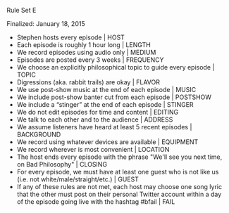 Rule Set E

Finalized: January 18, 2015

* Stephen hosts every episode | HOST
* Each episode is roughly 1 hour long | LENGTH
* We record episodes using audio only | MEDIUM
* Episodes are posted every 3 weeks | FREQUENCY
* We choose an explicitly philosophical topic to guide every episode | TOPIC
* Digressions (aka. rabbit trails) are okay | FLAVOR
* We use post-show music at the end of each episode | MUSIC
* We include post-show banter cut from each episode | POSTSHOW
* We include a “stinger” at the end of each episode | STINGER
* We do not edit episodes for time and content | EDITING
* We talk to each other and to the audience | ADDRESS
* We assume listeners have heard at least 5 recent episodes | BACKGROUND
* We record using whatever devices are available | EQUIPMENT
* We record wherever is most convenient | LOCATION
* The host ends every episode with the phrase "We'll see you next time, on Bad Philosophy" | CLOSING
* For every episode, we must have at least one guest who is not like us (i.e. not white/male/straight/etc.) | GUEST
* If any of these rules are not met, each host may choose one song lyric that the other must post on their personal Twitter account within a day of the episode going live with the hashtag #bfail | FAIL
